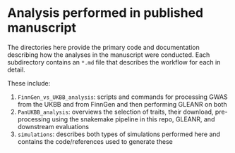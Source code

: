 # Analysis performed in published manuscript
The directories here provide the primary code and documentation describing how the analyses in the manuscript were conducted. Each subdirectory contains an `*.md` file that describes the workflow for each in detail.

These include: 

1) `FinnGen_vs_UKBB_analysis`: scripts and commands for processing GWAS from the UKBB and from FinnGen and then performing GLEANR on both
2) `PanUKBB_analysis`: overviews the selection of traits, their download, pre-processing using the snakemake pipeline in this repo, GLEANR, and downstream evaluations
3) `simulations`: describes both types of simulations performed here and contains the code/references used to generate these
